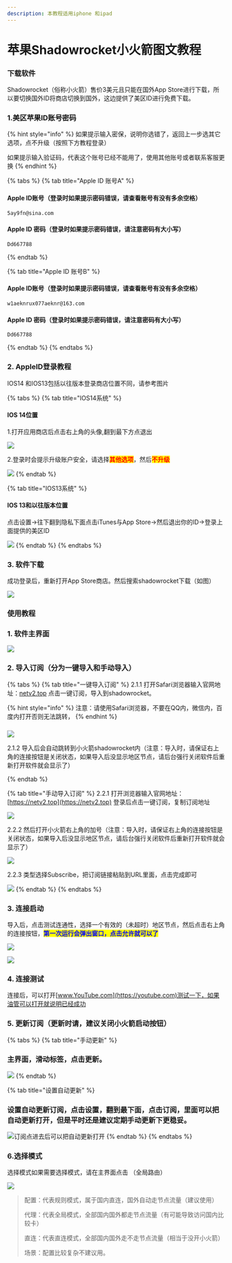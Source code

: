 ```yaml
---
description: 本教程适用iphone 和ipad
---
```


# 苹果Shadowrocket小火箭图文教程

### 下载软件

Shadowrocket（俗称小火箭）售价3美元且只能在国外App Store进行下载，所以要切换国外ID将商店切换到国外，这边提供了美区ID进行免费下载。

### 1.美区苹果ID账号密码

{% hint style="info" %}
如果提示输入密保，说明你选错了，返回上一步选其它选项，点不升级（按照下方教程登录）

如果提示输入验证码，代表这个账号已经不能用了，使用其他账号或者联系客服更换
{% endhint %}

{% tabs %}
{% tab title="Apple ID 账号A" %}
#### Apple ID账号（登录时如果提示密码错误，请查看账号有没有多余空格）

```
5ay9fn@sina.com
```

#### Apple ID 密码（登录时如果提示密码错误，请注意密码有大小写）

```
Dd667788
```
{% endtab %}

{% tab title="Apple ID 账号B" %}
#### Apple ID账号（登录时如果提示密码错误，请查看账号有没有多余空格）

```
w1aeknrux077aeknr@163.com
```

#### Apple ID 密码（登录时如果提示密码错误，请注意密码有大小写）

```
Dd667788
```
{% endtab %}
{% endtabs %}

### 2. AppleID登录教程

IOS14 和IOS13包括以往版本登录商店位置不同，请参考图片

{% tabs %}
{% tab title="IOS14系统" %}
#### **IOS 14**位置

1.打开应用商店后点击右上角的头像,翻到最下方点退出

![](../.gitbook/assets/33.gif)

2.登录时会提示升级账户安全，请选择<mark style="color:red;">**其他选项**</mark>，然后<mark style="color:red;">**不升级**</mark>

![](<../.gitbook/assets/123123 (2).gif>)
{% endtab %}

{% tab title="IOS13系统" %}
#### IOS 13和以往版本位置

点击设置→往下翻到隐私下面点击iTunes与App Store→然后退出你的ID→登录上面提供的美区ID

![](../.gitbook/assets/img\_2504.png)
{% endtab %}
{% endtabs %}

### 3. 软件下载

成功登录后，重新打开App Store商店。然后搜索shadowrocket下载（如图）

![](../.gitbook/assets/Xnip2021-02-28\_13-33-09.png)

### 使用教程

### 1. 软件主界面

![](../.gitbook/assets/IMG\_0F27BE3A6C35-1.jpeg)

### 2. 导入订阅（分为一键导入和手动导入）

{% tabs %}
{% tab title="一键导入订阅" %}
2.1.1 打开Safari浏览器输入官网地址：[netv2.top](https://netv2.top) 点击一键订阅，导入到shadowrocket。

{% hint style="info" %}
注意：请使用Safari浏览器，不要在QQ内，微信内，百度内打开否则无法跳转，
{% endhint %}

###

![](../.gitbook/assets/4a207c697cc7134827cdeba54ad6c0a7.gif)

2.1.2 导入后会自动跳转到小火箭shadowrocket内（注意：导入时，请保证右上角的连接按钮是关闭状态，如果导入后没显示地区节点，请后台强行关闭软件后重新打开软件就会显示了）


{% endtab %}

{% tab title="手动导入订阅" %}
2.2.1 打开浏览器输入官网地址：[https://netv2.top](https://netv2.top) 登录后点击一键订阅，复制订阅地址

![](../.gitbook/assets/IMG\_39616078E7CE-1.jpeg)

2.2.2 然后打开小火箭右上角的加号（注意：导入时，请保证右上角的连接按钮是关闭状态，如果导入后没显示地区节点，请后台强行关闭软件后重新打开软件就会显示了）

![](../.gitbook/assets/IMG\_E4329D7D2A52-1.jpeg)

2.2.3 类型选择Subscribe，把订阅链接粘贴到URL里面，点击完成即可

![](../.gitbook/assets/IMG\_C8C6A9F9CC87-1.jpeg)
{% endtab %}
{% endtabs %}

### 3. 连接启动

导入后，点击测试连通性，选择一个有效的（未超时）地区节点，然后点击右上角的连接按钮，<mark style="color:blue;">**第一次运行会弹出窗口，点击允许就可以了**</mark>

![](../.gitbook/assets/photo\_2021-11-09\_16-45-57.jpg)

![](../.gitbook/assets/dmPR4x.jpg)

### 4. 连接测试

连接后，可以打开[www.YouTube.com](https://youtube.com)测试一下，如果油管可以打开就说明已经成功

### 5. 更新订阅（更新时请，建议关闭小火箭启动按钮）

{% tabs %}
{% tab title="手动更新" %}
### 主界面，滑动标签，点击更新。

![](../.gitbook/assets/ded695f75dedf55561e32d73c919e3a4.gif)
{% endtab %}

{% tab title="设置自动更新" %}
### &#x20;设置自动更新订阅，点击设置，翻到最下面，点击订阅，里面可以把自动更新打开，但是平时还是建议定期手动更新下更稳妥。

![订阅点进去后可以把自动更新打开](../.gitbook/assets/xnip2021-02-28\_15-27-46.png)
{% endtab %}
{% endtabs %}

### 6.选择模式

选择模式如果需要选择模式，请在主界面点击 （全局路由）

![](../.gitbook/assets/ce53bd941b125612b7e79f0989a7ada.jpg)

> 配置：代表规则模式，属于国内直连，国外自动走节点流量（建议使用）
>
> 代理：代表全局模式，全部国内国外都走节点流量（有可能导致访问国内比较卡）
>
> 直连：代表直连模式，全部国内国外走不走节点流量（相当于没开小火箭）
>
> 场景：配置比较复杂不建议用。
